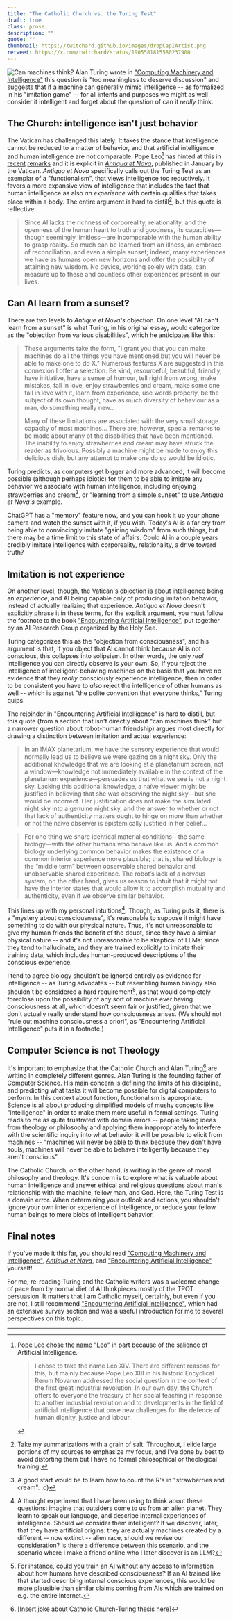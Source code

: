 ```yaml
---
title: "The Catholic Church vs. the Turing Test"
draft: true
class: prose
description: ""
quote: ""
thumbnail: https://twitchard.github.io/images/dropCapIArtist.png
retweet: https://x.com/twitchard/status/1905581815580237900
---
```


<img src="../images/dropCapC.png" class="dropCap" alt="C" />an machines think? Alan Turing wrote in ["Computing Machinery and Intelligence"](https://en.wikipedia.org/wiki/Computing_Machinery_and_Intelligence) this question is "too meaningless to deserve discussion" and suggests that if a machine can generally mimic intelligence -- as formalized in his "imitation game" -- for all intents and purposes we might as well consider it intelligent and forget about the question of can it *really* think. 




## The Church: intelligence isn't just behavior

The Vatican has challenged this lately. It takes the stance that intelligence cannot be reduced to a matter of behavior, and that artificial intelligence and human intelligence are not comparable. Pope Leo[^1] has hinted at this in [recent](https://www.vatican.va/content/leo-xiv/en/messages/pont-messages/2025/documents/20250617-messaggio-ia.html) [remarks](https://www.vatican.va/content/leo-xiv/en/speeches/2025/june/documents/20250621-giubileo-governanti.html) and it is explicit in [*Antiqua et Nova*](https://www.vatican.va/roman_curia/congregations/cfaith/documents/rc_ddf_doc_20250128_antiqua-et-nova_en.html), published in January by the Vatican. *Antiqua et Nova* specifically calls out the Turing Test as an exemplar of a "functionalism", that views intelligence too reductively. It favors a more expansive view of intelligence that includes the fact that human intelligence as also *an experience* with certain qualities that takes place within a body. The entire argument is hard to distill[^2], but this quote is reflective:

> Since AI lacks the richness of corporeality, relationality, and the openness of the human heart to truth and goodness, its capacities—though seemingly limitless—are incomparable with the human ability to grasp reality. So much can be learned from an illness, an embrace of reconciliation, and even a simple sunset; indeed, many experiences we have as humans open new horizons and offer the possibility of attaining new wisdom. No device, working solely with data, can measure up to these and countless other experiences present in our lives.

## Can AI learn from a sunset?

There are two levels to *Antique et Nova's* objection. On one level "AI can't learn from a sunset" is what Turing, in his original essay, would categorize as the "objection from various disabilities", which he anticipates like this:

>These arguments take the form, "I grant you that you can make machines do all the things you have mentioned but you will never be able to make one to do X." Numerous features X are suggested in this connexion I offer a selection: Be kind, resourceful, beautiful, friendly, have initiative, have a sense of humour, tell right from wrong, make mistakes, fall in love, enjoy strawberries and cream, make some one fall in love with it, learn from experience, use words properly, be the subject of its own thought, have as much diversity of behaviour as a man, do something really new...
>
>Many of these limitations are associated with the very small storage capacity of most machines... There are, however, special remarks to be made about many of the disabilities that have been mentioned. The inability to enjoy strawberries and cream may have struck the reader as frivolous. Possibly a machine might be made to enjoy this delicious dish, but any attempt to make one do so would be idiotic. 

Turing predicts, as computers get bigger and more advanced, it will become possible (although perhaps idiotic) for them to be able to imitate any behavior we associate with human intelligence, including enjoying strawberries and cream[^3], or "learning from a simple sunset" to use *Antiqua et Nova's* example.

ChatGPT has a "memory" feature now, and you can hook it up your phone camera and watch the sunset with it, if you wish. Today's AI is a far cry from being able to convincingly imitate "gaining wisdom" from such things, but there may be a time limit to this state of affairs. Could AI in a couple years credibly imitate intelligence with corporeality, relationality, a drive toward truth?

## Imitation is not experience

On another level, though, the Vatican's objection is about intelligence being an *experience*, and AI being capable only of producing imitation behavior, instead of actually realizing that experience.  *Antiqua et Nova* doesn't explicitly phrase it in these terms, for the explicit argument, you must follow the footnote to the book ["Encountering Artificial Intelligence"](https://jmt.scholasticahq.com/article/91230-encountering-artificial-intelligence-ethical-and-anthropological-investigations), put together by an AI Research Group organized by the Holy See.

Turing categorizes this as the "objection from consciousness", and his argument is that, if you object that AI cannot think because AI is not conscious, this collapses into solipsism. In other words, the only *real* intelligence you can directly observe is your own. So, if you reject the intelligence of intelligent-behaving machines on the basis that you have no evidence that they *really* consciously experience intelligence, then in order to be consistent you have to *also* reject the intelligence of other humans as well -- which is against "the polite convention that everyone thinks," Turing quips.

The rejoinder in "Encountering Artificial Intelligence" is hard to distill, but this quote (from a section that isn't directly about "can machines think" but a narrower question about robot-human friendship) argues most directly for drawing a distinction between imitation and actual experience:

> In an IMAX planetarium, we have the sensory experience that would normally lead us to believe we were gazing on a night sky. Only the additional knowledge that we are looking at a planetarium screen, not a window—knowledge not immediately available in the context of the planetarium experience—persuades us that what we see is not a night sky. Lacking this additional knowledge, a naïve viewer might be justified in believing that she was observing the night sky—but she would be incorrect. Her justification does not make the simulated night sky into a genuine night sky, and the answer to whether or not that lack of authenticity matters ought to hinge on more than whether or not the naïve observer is epistemically justified in her belief...

>For one thing we share identical material conditions—the same biology—with the other humans who behave like us. And a common biology underlying common behavior makes the existence of a common interior experience more plausible; that is, shared biology is the “middle term” between observable shared behavior and unobservable shared experience. The robot’s lack of a nervous system, on the other hand, gives us reason to intuit that it might not have the interior states that would allow it to accomplish mutuality and authenticity, even if we observe similar behavior.

This lines up with my personal intuitions[^4]. Though, as Turing puts it, there is a "mystery about consciousness", it's reasonable to suppose it might have something to do with our physical nature. Thus, it's not unreasonable to give my human friends the benefit of the doubt, since they have a similar physical nature -- and it's not unreasonable to be skeptical of LLMs: since they tend to hallucinate, and they are trained explicitly to imitate their training data, which includes human-produced descriptions of the conscious experience.

I tend to agree biology shouldn't be ignored entirely as evidence for intelligence -- as Turing advocates -- but resembling human biology also shouldn't be considered a hard requirement[^5], as that would completely foreclose upon the possibility of any sort of machine ever having consciousness at all, which doesn't seem fair or justified, given that we don't actually really understand how consciousness arises. (We should not "rule out machine consciousness a priori", as "Encountering Artificial Intelligence" puts it in a footnote.)


## Computer Science is not Theology

It's important to emphasize that the Catholic Church and Alan Turing[^6] are writing in completely different genres. Alan Turing is the founding father of Computer Science. His main concern is defining the limits of his discipline, and predicting what tasks it will become possible for digital computers to perform. In this context about function, functionalism is appropriate. Science is all about producing simplified models of mushy concepts like "intelligence" in order to make them more useful in formal settings. Turing reads to me as quite frustrated with domain errors -- people taking ideas from theology or philosophy and applying them inappropriately to interfere with the scientific inquiry into what behavior it will be possible to elicit from machines -- "machines will never be able to think because they don't have souls, machines will never be able to behave intelligently because they aren't conscious".

The Catholic Church, on the other hand, is writing in the genre of moral philosophy and theology. It's concern is to explore what is valuable about human intelligence and answer ethical and religious questions about man's relationship with the machine, fellow man, and God. Here, the Turing Test is a domain error. When determining your outlook and actions, you shouldn't ignore your own interior experience of intelligence, or reduce your fellow human beings to mere blobs of intelligent behavior. 

## Final notes

If you've made it this far, you should read ["Computing Machinery and Intelligence"](https://en.wikipedia.org/wiki/Computing_Machinery_and_Intelligence), [*Antiqua et Nova*](https://www.vatican.va/roman_curia/congregations/cfaith/documents/rc_ddf_doc_20250128_antiqua-et-nova_en.html), and ["Encountering Artificial Intelligence"](https://jmt.scholasticahq.com/article/91230-encountering-artificial-intelligence-ethical-and-anthropological-investigations) yourself!

For me, re-reading Turing and the Catholic writers was a welcome change of pace from by normal diet of AI thinkpieces mostly of the TPOT persuasion. It matters that I am Catholic myself, certainly, but even if you are not, I still recommend ["Encountering Artificial Intelligence"](https://jmt.scholasticahq.com/article/91230-encountering-artificial-intelligence-ethical-and-anthropological-investigations), which had an extensive survey section and was a useful introduction for me to several perspectives on this topic.

--- 

[^1]: Pope Leo [chose the name "Leo"](https://www.vatican.va/content/leo-xiv/en/speeches/2025/may/documents/20250510-collegio-cardinalizio.html) in part because of the salience of Artificial Intelligence.

    > I chose to take the name Leo XIV. There are different reasons for this, but mainly because Pope Leo XIII in his historic Encyclical Rerum Novarum addressed the social question in the context of the first great industrial revolution. In our own day, the Church offers to everyone the treasury of her social teaching in response to another industrial revolution and to developments in the field of artificial intelligence that pose new challenges for the defence of human dignity, justice and labour.

[^2]: Take my summarizations with a grain of salt. Throughout, I elide large portions of my sources to emphasize my focus, and I've done by best to avoid distorting them but I have no formal philosophical or theological training.

[^3]: A good start would be to learn how to count the R's in "strawberries and cream". :o)

[^4]: A thought experiment that I have been using to think about these questions: imagine that outsiders come to us from an alien planet. They learn to speak our language, and describe internal experiences of intelligence. Should we consider them intelligent? If we discover, later, that they have artificial origins: they are actually machines created by a different -- now extinct -- alien race, should we revise our consideration? Is there a difference between this scenario, and the scenario where I make a friend online who I later discover is an LLM?

[^5]: For instance, could you train an AI without any access to information about how humans have described consciousness? If an AI trained like that started describing internal conscious experiences, this would be more plausible than similar claims coming from AIs which are trained on e.g. the entire Internet.

[^6]: \[Insert joke about Catholic Church-Turing thesis here]

